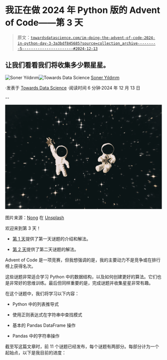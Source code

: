 # 我正在做 2024 年 Python 版的 Advent of Code——第 3 天

> 原文：[`towardsdatascience.com/im-doing-the-advent-of-code-2024-in-python-day-3-3a3bdf845685?source=collection_archive---------5-----------------------#2024-12-13`](https://towardsdatascience.com/im-doing-the-advent-of-code-2024-in-python-day-3-3a3bdf845685?source=collection_archive---------5-----------------------#2024-12-13)

## 让我们看看我们将收集多少颗星星。

[](https://sonery.medium.com/?source=post_page---byline--3a3bdf845685--------------------------------)![Soner Yıldırım](https://sonery.medium.com/?source=post_page---byline--3a3bdf845685--------------------------------)[](https://towardsdatascience.com/?source=post_page---byline--3a3bdf845685--------------------------------)![Towards Data Science](https://towardsdatascience.com/?source=post_page---byline--3a3bdf845685--------------------------------) [Soner Yıldırım](https://sonery.medium.com/?source=post_page---byline--3a3bdf845685--------------------------------)

·发表于 [Towards Data Science](https://towardsdatascience.com/?source=post_page---byline--3a3bdf845685--------------------------------) ·阅读时间 6 分钟·2024 年 12 月 13 日

--

![](img/998bca6db37495758ae1adf1479a8497.png)

图片来源：[Nong](https://unsplash.com/@californong?utm_content=creditCopyText&utm_medium=referral&utm_source=unsplash) 在 [Unsplash](https://unsplash.com/photos/white-and-brown-elephant-figurine-3XisDwg6jAE?utm_content=creditCopyText&utm_medium=referral&utm_source=unsplash)

欢迎来到第 3 天！

+   [第 1 天](https://medium.com/towards-data-science/im-doing-the-advent-of-code-2024-in-python-day-1-8a9ea6ca6d3f)提供了第一天谜题的介绍和解法。

+   [第 2 天](https://medium.com/towards-data-science/im-doing-the-advent-of-code-2024-in-python-day-2-6d452447ba0f)提供了第二天谜题的解法。

Advent of Code 是一项竞赛，但我想强调的是，我的主要动力不是竞争或在排行榜上获得名次。

这些谜题非常适合学习 Python 中的数据结构，以及如何创建更好的算法。它们也是非常好的思维训练。最后但同样重要的是，完成谜题并收集星星非常有趣。

在这个谜题中，我们将学习以下内容：

+   Python 中的列表推导式

+   使用正则表达式在字符串中查找模式

+   基本的 Pandas DataFrame 操作

+   Pandas 中的字符串操作

截至写这篇文章时，前 11 个谜题已经发布，每个谜题有两部分。每部分计为一个起始点，以下是我目前的进度：
